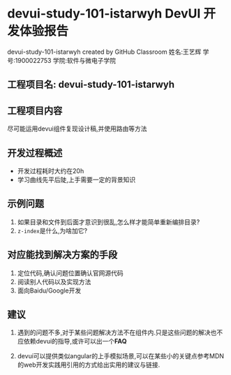 # devui-study-101-istarwyh  DevUI 开发体验报告
devui-study-101-istarwyh created by GitHub Classroom
姓名:王艺辉           学号:1900022753            学院:软件与微电子学院
## 工程项目名: devui-study-101-istarwyh

## 工程项目内容
尽可能运用devui组件复现设计稿,并使用路由等方法

## 开发过程概述
- 开发过程耗时大约在20h
- 学习曲线先平后陡,上手需要一定的背景知识

## 示例问题
1. 如果目录和文件到后面才意识到很乱,怎么样才能简单重新编排目录?
2. `z-index`是什么,为啥加它?

## 对应能找到解决方案的手段 
1. 定位代码,确认问题位置确认官网源代码
1. 阅读别人代码以及实现方法
2. 面向Baidu/Google开发

## 建议
1. 遇到的问题不多,对于某些问题解决方法不在组件内.只是这些问题的解决也不应依赖devui的指导,或许可以出一个**FAQ**

2. devui可以提供类似angular的上手模拟场景,可以在某些小的关键点参考MDN的web开发实践用引用的方式给出实用的建议与链接.
